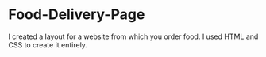 # Food-Delivery-Page

I created a layout for a website from which you order food. I used HTML and CSS to create it entirely.
